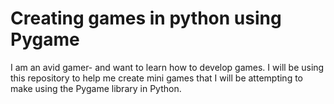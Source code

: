 # Creating games in python using Pygame

I am an avid gamer- and want to learn how to develop games. I will be using this repository to help me create mini games that I will be attempting to make using the Pygame library in Python.